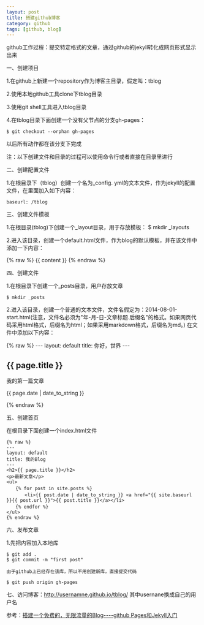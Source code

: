```yaml
---
layout: post
title: 搭建github博客
category: github
tags: [github, blog]
---
```


github工作过程：提交特定格式的文章，通过github的jekyll转化成网页形式显示出来

一、创建项目

1.在github上新建一个repository作为博客主目录，假定叫：tblog

2.使用本地github工具clone下tblog目录

3.使用git shell工具进入tblog目录

4.在tblog目录下面创建一个没有父节点的分支gh-pages： 

    $ git checkout --orphan gh-pages

以后所有动作都在该分支下完成

注：以下创建文件和目录的过程可以使用命令行或者直接在目录里进行

二、创建配置文件

1.在根目录下（tblog）创建一个名为_config.
yml的文本文件，作为jekyll的配置文件，在里面加入如下内容：

	baseurl: /tblog


三、创建文件模板

1.在根目录(tblog)下创建一个_layout目录，用于存放模板： $ mkdir _layouts

2.进入该目录，创建一个default.html文件，作为blog的默认模板，并在该文件中添加一下内容：

{% raw %}
    <!DOCTYPE html>
    <html>
	<head>
    <meta http-equiv="content-type" content="text/html; charset=utf-8" />
    <title>{{ page.title }}</title>
    </head>
    <body>
    {{ content }}
    </body>
    </html>
{% endraw %}

四、创建文件

1.在根目录下创建一个_posts目录，用户存放文章

	$ mkdir _posts

2.进入该目录，创建一个普通的文本文件，文件名假定为：2014-08-01-start.html(注意，文件名必须为"年-月-日-文章标题.后缀名"的格式。如果网页代码采用html格式，后缀名为html；如果采用markdown格式，后缀名为md。)
在文件中添加以下内容：

{% raw %}
    ---
    layout: default
    title: 你好，世界
    ---
    <h2>{{ page.title }}</h2>
    <p>我的第一篇文章</p>
    <p>{{ page.date | date_to_string }}</p>
{% endraw %}

五、创建首页

在根目录下面创建一个index.html文件

	{% raw %}
	---
	layout: default
	title: 我的Blog
	---
	<h2>{{ page.title }}</h2>
	<p>最新文章</p>
	<ul>
	　　{% for post in site.posts %}
	　　　　<li>{{ post.date | date_to_string }} <a href="{{ site.baseurl }}{{ post.url }}">{{ post.title }}</a></li>
	　　{% endfor %}
	</ul>
	{% endraw %}


六、发布文章

1.先把内容加入本地库
 	
	$ git add .
	$ git commit -m "first post"

 	由于github上已经存在该库，所以不用创建新库，直接提交代码

	$ git push origin gh-pages

七、访问博客：http://usernamne.github.io/tblog/  其中usernane换成自己的用户名


参考：[搭建一个免费的，无限流量的Blog----github Pages和Jekyll入门](http://www.ruanyifeng.com/blog/2012/08/blogging_with_jekyll.html)